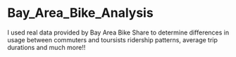 # Bay_Area_Bike_Analysis
I used real data provided by Bay Area Bike Share to determine differences in usage between commuters and toursists ridership patterns, average trip durations and much more!!
